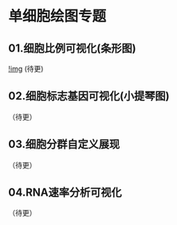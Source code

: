 # 单细胞绘图专题
## 01.细胞比例可视化(条形图)
[!img](https://github.com/Bioin-Mixologist/scRNA-Seq_Gallery/blob/main/Figure/example01_celltype_barplot.png)
(待更)
## 02.细胞标志基因可视化(小提琴图)
（待更）
## 03.细胞分群自定义展现
（待更）
## 04.RNA速率分析可视化
（待更）
